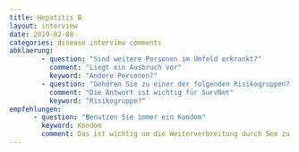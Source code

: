 ```yaml
---
title: Hepatitis B
layout: interview
date: 2019-02-08
categories: disease interview comments
abklaerung:
        - question: "Sind weitere Personen im Umfeld erkrankt?"
          comment: "Liegt ein Ausbruch vor"
          keyword: "Andere Personen?"
        - question: "Gehören Sie zu einer der folgenden Risikogruppen? MSM, IDU?"
          comment: "Die Antwort ist wichtig für SurvNet"
          keyword: "Risikogruppe?"
empfehlungen:
      - question: "Benutzen Sie immer ein Kondom"
        keyword: Kondom
        comment: Das ist wichtig um die Weiterverbreitung durch Sex zu unterbinden
---
```

